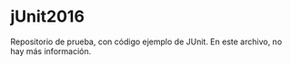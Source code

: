 # jUnit2016
Repositorio de prueba, con código ejemplo de JUnit.
En este archivo, no hay más información.

